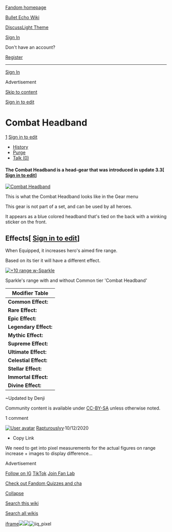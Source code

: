 [Fandom homepage](https://www.fandom.com/)

[Bullet Echo Wiki](https://bullet-echo.fandom.com/)

[Discuss](https://bullet-echo.fandom.com/f "Discuss")[Light Theme](https://bullet-echo.fandom.com/wiki/Combat_Headband# "Light Theme")

[Sign In](https://auth.fandom.com/signin?source=mw&redirect=https%3A%2F%2Fbullet-echo.fandom.com%2Fwiki%2FCombat_Headband)

Don't have an account?

[Register](https://auth.fandom.com/register?source=mw&redirect=https%3A%2F%2Fbullet-echo.fandom.com%2Fwiki%2FCombat_Headband)

* * *

[Sign In](https://auth.fandom.com/signin?source=mw&redirect=https%3A%2F%2Fbullet-echo.fandom.com%2Fwiki%2FCombat_Headband)

Advertisement

[Skip to content](https://bullet-echo.fandom.com/wiki/Combat_Headband#page-header)

[Sign in to edit](https://auth.fandom.com/signin?redirect=https%3A%2F%2Fbullet-echo.fandom.com%2Fwiki%2FCombat_Headband%3Fveaction%3Dedit&uselang=en)

# Combat Headband

[1](https://bullet-echo.fandom.com/wiki/Combat_Headband#articleComments) [Sign in to edit](https://auth.fandom.com/signin?redirect=https%3A%2F%2Fbullet-echo.fandom.com%2Fwiki%2FCombat_Headband%3Fveaction%3Dedit&uselang=en)

- [History](https://bullet-echo.fandom.com/wiki/Combat_Headband?action=history)
- [Purge](https://bullet-echo.fandom.com/wiki/Combat_Headband?action=purge)
- [Talk (0)](https://bullet-echo.fandom.com/wiki/Talk:Combat_Headband?action=edit&redlink=1)

#### The Combat Headband is a head-gear that was introduced in update 3.3\[ [Sign in to edit](https://auth.fandom.com/signin?redirect=https%3A%2F%2Fbullet-echo.fandom.com%2Fwiki%2FCombat_Headband%3Fveaction%3Dedit%26section%3D1&uselang=en "Sign in to edit")\]

[![Combat Headband](https://static.wikia.nocookie.net/bullet-echo/images/f/f6/Combat_Headband.jpg/revision/latest?cb=20200921123910)](https://static.wikia.nocookie.net/bullet-echo/images/f/f6/Combat_Headband.jpg/revision/latest?cb=20200921123910)

This is what the Combat Headband looks like in the Gear menu

This gear is not part of a set, and can be used by all heroes.

It appears as a blue colored headband that's tied on the back with a winking sticker on the front.

## Effects\[ [Sign in to edit](https://auth.fandom.com/signin?redirect=https%3A%2F%2Fbullet-echo.fandom.com%2Fwiki%2FCombat_Headband%3Fveaction%3Dedit%26section%3D2&uselang=en "Sign in to edit")\]

When Equipped, it increases hero's aimed fire range.

Based on its tier it will have a different effect.

[![+10 range w-Sparkle](https://static.wikia.nocookie.net/bullet-echo/images/e/e6/%2B10_range_w-Sparkle.png/revision/latest/scale-to-width-down/180?cb=20201013101218)](https://static.wikia.nocookie.net/bullet-echo/images/e/e6/%2B10_range_w-Sparkle.png/revision/latest?cb=20201013101218)

Sparkle's range with and without Common tier 'Combat Headband'

| Modifier Table |
| --- |
| **Common Effect:** | +10 to hero's aimed range |
| **Rare Effect:** | +12 to hero's aimed range |
| **Epic Effect:** | +14 to hero's aimed range |
| **Legendary Effect:** | +16 to hero's aimed range |
| **Mythic Effect:** | +18 to hero's aimed range |
| **Supreme Effect:** | +20 to hero's aimed range |
| **Ultimate Effect:** | +22 to hero's aimed range |
| **Celestial Effect:** | +23 to hero's aimed range |
| **Stellar Effect:** | +24 to hero's aimed range |
| **Immortal Effect:** | +25 to hero's aimed range |
| **Divine Effect:** | +26 to hero's aimed range |

~Updated by Denji

Community content is available under [CC-BY-SA](https://www.fandom.com/licensing) unless otherwise noted.

1 comment

[![User avatar](https://static.wikia.nocookie.net/8a2454a7-66a8-4055-a847-0e3b8eb08975)](https://bullet-echo.fandom.com/wiki/User:Rapturouslyy)
[Rapturouslyy](https://bullet-echo.fandom.com/wiki/User:Rapturouslyy)·10/12/2020

- Copy Link

We need to get into pixel measurements for the actual figures on range increase + images to display difference...

Advertisement

[Follow on IG](https://bit.ly/FandomIG) [TikTok](https://bit.ly/TikTokFandom) [Join Fan Lab](https://bit.ly/FanLabWikiBar)

[Check out Fandom Quizzes and cha](https://bit.ly/WBTrivia2)

[Collapse](https://bullet-echo.fandom.com/wiki/Combat_Headband# "Collapse")

[Search this wiki](https://bullet-echo.fandom.com/wiki/Special:Search?scope=internal&query=&h=1&isFromHighlightActions=on)

[Search all wikis](https://bullet-echo.fandom.com/wiki/Special:Search?scope=cross-wiki&query=&h=1&isFromHighlightActions=on)

[iframe](https://www.fandom.com/silver-surfer.html)![](https://idsync.rlcdn.com/712315.gif?partner_uid=92f009ba-532b-4f4b-a6e3-4e28f760903b)![](https://pixel.tapad.com/idsync/ex/receive?partner_id=3442&partner_device_id=92f009ba-532b-4f4b-a6e3-4e28f760903b&partner_url=https://services.fandom.com/identity-storage/external/experian/receiveid/fffb8f3f-f48f-4056-8ea3-8862b7147f19?id=${TA_DEVICE_ID}&partner=TAPAD)![iiq_pixel](https://sync.intentiq.com/profiles_engine/ProfilesEngineServlet?at=20&mi=10&secure=1&dpi=1187275693&iiqidtype=2&iiqpcid=bd1a650d-5244-e684-1ebe-0a8cad8a81be&iiqpciddate=1745205129210&tsrnd=658_1745205129273&vrref=fandom.com&jsver=6.07&dw=1280&dh=1024&dpr=1&lan=en-US&testPercentage=97&testGroup=A&uh=%7B%220%22%3A%22%5C%22Google%20Chrome%5C%22%3Bv%3D%5C%22135%5C%22%2C%20%5C%22Not-A.Brand%5C%22%3Bv%3D%5C%228%5C%22%2C%20%5C%22Chromium%5C%22%3Bv%3D%5C%22135%5C%22%22%2C%221%22%3A%22%3F0%22%2C%222%22%3A%22%5C%22Linux%20x86_64%5C%22%22%2C%223%22%3A%22%5C%22x86%5C%22%22%2C%224%22%3A%22%5C%2264%5C%22%22%2C%226%22%3A%22%5C%226.6.72%5C%22%22%2C%227%22%3A%22%3F0%22%2C%228%22%3A%22%5C%22Google%20Chrome%5C%22%3Bv%3D%5C%22135.0.7049.95%5C%22%2C%20%5C%22Not-A.Brand%5C%22%3Bv%3D%5C%228.0.0.0%5C%22%2C%20%5C%22Chromium%5C%22%3Bv%3D%5C%22135.0.7049.95%5C%22%22%7D&gdpr=0)